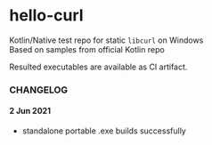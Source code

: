 hello-curl
==========

Kotlin/Native test repo for static `libcurl` on Windows\
Based on samples from official Kotlin repo

Resulted executables are available as CI artifact.


### CHANGELOG

#### 2 Jun 2021

* standalone portable .exe builds successfully

